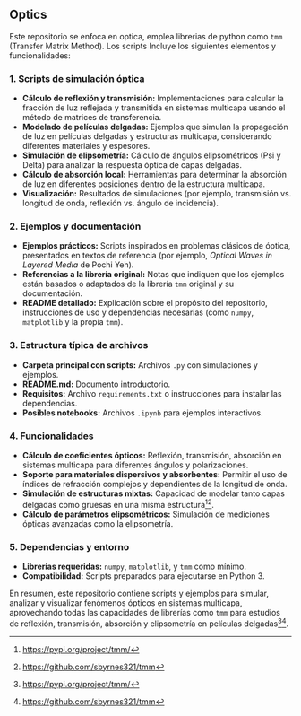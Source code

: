 ## Optics

Este repositorio se enfoca en optica, emplea librerias de python como `tmm` (Transfer Matrix Method). Los scripts Incluye los siguientes elementos y funcionalidades:

### 1. Scripts de simulación óptica

- **Cálculo de reflexión y transmisión:** Implementaciones para calcular la fracción de luz reflejada y transmitida en sistemas multicapa usando el método de matrices de transferencia.
- **Modelado de películas delgadas:** Ejemplos que simulan la propagación de luz en películas delgadas y estructuras multicapa, considerando diferentes materiales y espesores.
- **Simulación de elipsometría:** Cálculo de ángulos elipsométricos (Psi y Delta) para analizar la respuesta óptica de capas delgadas.
- **Cálculo de absorción local:** Herramientas para determinar la absorción de luz en diferentes posiciones dentro de la estructura multicapa.
- **Visualización:** Resultados de simulaciones (por ejemplo, transmisión vs. longitud de onda, reflexión vs. ángulo de incidencia).


### 2. Ejemplos y documentación

- **Ejemplos prácticos:** Scripts inspirados en problemas clásicos de óptica, presentados en textos de referencia (por ejemplo, *Optical Waves in Layered Media* de Pochi Yeh).
- **Referencias a la librería original:** Notas que indiquen que los ejemplos están basados o adaptados de la librería `tmm` original y su documentación.
- **README detallado:** Explicación sobre el propósito del repositorio, instrucciones de uso y dependencias necesarias (como `numpy`, `matplotlib` y la propia `tmm`).


### 3. Estructura típica de archivos

- **Carpeta principal con scripts:** Archivos `.py` con simulaciones y ejemplos.
- **README.md:** Documento introductorio.
- **Requisitos:** Archivo `requirements.txt` o instrucciones para instalar las dependencias.
- **Posibles notebooks:** Archivos `.ipynb` para ejemplos interactivos.


### 4. Funcionalidades 

- **Cálculo de coeficientes ópticos:** Reflexión, transmisión, absorción en sistemas multicapa para diferentes ángulos y polarizaciones.
- **Soporte para materiales dispersivos y absorbentes:** Permitir el uso de índices de refracción complejos y dependientes de la longitud de onda.
- **Simulación de estructuras mixtas:** Capacidad de modelar tanto capas delgadas como gruesas en una misma estructura[^1][^2].
- **Cálculo de parámetros elipsométricos:** Simulación de mediciones ópticas avanzadas como la elipsometría.


### 5. Dependencias y entorno

- **Librerías requeridas:** `numpy`, `matplotlib`, y `tmm` como mínimo.
- **Compatibilidad:** Scripts preparados para ejecutarse en Python 3.

En resumen, este repositorio contiene scripts y ejemplos para simular, analizar y visualizar fenómenos ópticos en sistemas multicapa, aprovechando todas las capacidades de librerías como `tmm` para estudios de reflexión, transmisión, absorción y elipsometría en películas delgadas[^1][^2].

[^1]: https://pypi.org/project/tmm/

[^2]: https://github.com/sbyrnes321/tmm

[^3]: https://github.com/Nickware/Optics

[^4]: https://pypi.org/project/tmm-fast/

[^5]: https://github.com/t3n0/transfer-matrix-method

[^6]: https://pypi.org/project/tmtools/

[^7]: https://github.com/sbyrnes321/tmm/blob/master/examples.py

[^8]: https://aur.archlinux.org/packages/optix

[^9]: https://pythonhosted.org/tmm/_modules/tmm/examples.html

[^10]: https://anaconda.org/conda-forge/tmm

[^11]: https://github.com/networkoptix/nx_open

[^12]: https://pythonhosted.org/tmm/tmm.html

[^13]: https://sjbyrnes.com/fresnel_manual.pdf

[^14]: https://github.com/pylhc/omc3

[^15]: https://paperswithcode.com/paper/tmm-fast-a-transfer-matrix-computation

[^16]: https://openresearchsoftware.metajnl.com/articles/10.5334/jors.271

[^17]: https://en.wikibooks.org/wiki/Opticks_Developer_Guide/Concepts

[^18]: https://arxiv.org/abs/2111.13667

[^19]: https://github.com/AniruthAnanth/LightweightTransferMatrixMethod

[^20]: https://github.com/networkoptix/tools

[^21]: https://arxiv.org/pdf/2111.13667.pdf
